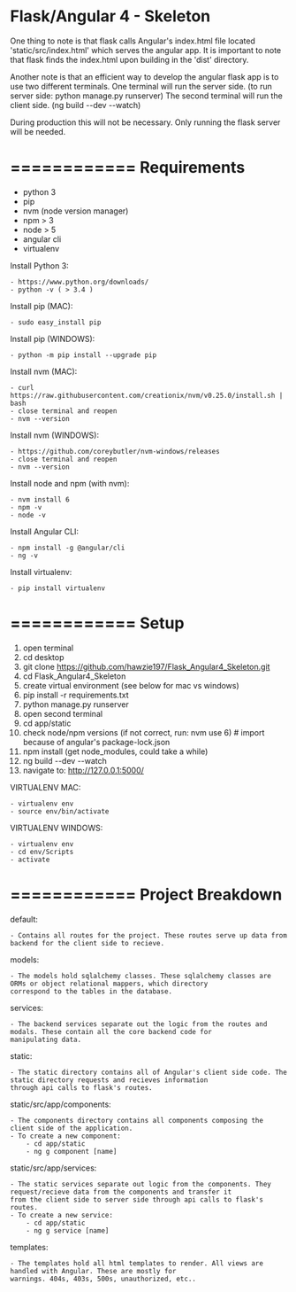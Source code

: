 Flask/Angular 4 - Skeleton
=========================

One thing to note is that flask calls Angular's index.html file located 'static/src/index.html' which serves
the angular app. It is important to note that flask finds the index.html upon building in the 'dist' directory.

Another note is that an efficient way to develop the angular flask app is to use two different terminals.
One terminal will run the server side. (to run server side: python manage.py runserver)
The second terminal will run the client side. (ng build --dev --watch)

During production this will not be necessary. Only running the flask server will be needed.

============
Requirements
============

- python 3
- pip
- nvm (node version manager)
- npm > 3
- node > 5
- angular cli
- virtualenv

Install Python 3:

    - https://www.python.org/downloads/
    - python -v ( > 3.4 )

Install pip (MAC):

    - sudo easy_install pip

Install pip (WINDOWS):

    - python -m pip install --upgrade pip

Install nvm (MAC):

    - curl https://raw.githubusercontent.com/creationix/nvm/v0.25.0/install.sh | bash
    - close terminal and reopen
    - nvm --version

Install nvm (WINDOWS):

    - https://github.com/coreybutler/nvm-windows/releases
    - close terminal and reopen
    - nvm --version

Install node and npm (with nvm):

    - nvm install 6
    - npm -v
    - node -v

Install Angular CLI:

    - npm install -g @angular/cli
    - ng -v

Install virtualenv:

    - pip install virtualenv

============
Setup
============

1. open terminal
2. cd desktop
3. git clone https://github.com/hawzie197/Flask_Angular4_Skeleton.git
4. cd Flask_Angular4_Skeleton
5. create virtual environment (see below for mac vs windows)
6. pip install -r requirements.txt
7. python manage.py runserver
8. open second terminal
9. cd app/static
10. check node/npm versions (if not correct, run: nvm use 6) # import because of angular's package-lock.json
11. npm install (get node_modules, could take a while)
12. ng build --dev --watch
13. navigate to: http://127.0.0.1:5000/

VIRTUALENV MAC:

    - virtualenv env
    - source env/bin/activate

VIRTUALENV WINDOWS:

    - virtualenv env
    - cd env/Scripts
    - activate

============
Project Breakdown
============

default:

    - Contains all routes for the project. These routes serve up data from backend for the client side to recieve.

models:

    - The models hold sqlalchemy classes. These sqlalchemy classes are ORMs or object relational mappers, which directory
    correspond to the tables in the database.

services:

    - The backend services separate out the logic from the routes and modals. These contain all the core backend code for
    manipulating data.

static:

    - The static directory contains all of Angular's client side code. The static directory requests and recieves information
    through api calls to flask's routes.

static/src/app/components:

    - The components directory contains all components composing the client side of the application.
    - To create a new component:
        - cd app/static
        - ng g component [name]

static/src/app/services:

    - The static services separate out logic from the components. They request/recieve data from the components and transfer it
    from the client side to server side through api calls to flask's routes.
    - To create a new service:
        - cd app/static
        - ng g service [name]

templates:

    - The templates hold all html templates to render. All views are handled with Angular. These are mostly for
    warnings. 404s, 403s, 500s, unauthorized, etc..

